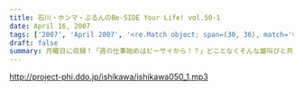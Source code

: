 ```yaml
---
title: 石川・ホンマ・ぶるんのBe-SIDE Your Life! vol.50-1
date: April 16, 2007
tags: ['2007', 'April 2007', '<re.Match object; span=(30, 36), match='vol.50'>']
draft: false
summary: 月曜日に収録！「週の仕事始めはビーサイから！？」どことなくそんな雄叫びと共にスタートしたビーサイもなんとこの回で、「５０回目」の配信となります！しかも、ほとんどお休みなしの毎週配信！盆暮れ正月も収録配信を粘り強く続けているビーサイに今後も御期待くださいませ。NAMAE
---
```


http://project-phi.ddo.jp/ishikawa/ishikawa050_1.mp3
